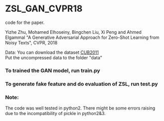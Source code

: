 # ZSL_GAN_CVPR18
code for the paper.

Yizhe Zhu, Mohamed Elhoseiny, Bingchen Liu, Xi Peng and Ahmed Elgammal
"A Generative Adversarial  Approach for Zero-Shot Learning from Noisy Texts", CVPR, 2018


Data:
You can download the dataset [CUB2011](https://drive.google.com/open?id=1WBbIzrN6YFVQLVDkwQM73M7YwFubO_pO)   
Put the uncompressed data to the folder "data"

### To trained the GAN model, run train.py
### To generate fake feature and do evaluation of ZSL, run test.py 


### Note:
The code was well tested in python2. 
There might be some errors raising due to the incompatibility of pickle in python2&3.
